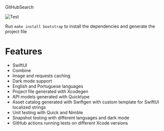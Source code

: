 GitHubSearch

![Test](https://github.com/AlTavares/GitHubSearch/workflows/Test/badge.svg)

Run `make install bootstrap` to install the dependencies and generate the project file

# Features
- SwiftUI
- Combine
- Image and requests caching
- Dark mode support
- English and Portuguese languages
- Project file generated with Xcodegen
- API models generated with Quicktype
- Asset catalog generated with Swiftgen with custom template for SwiftUI localized strings
- Unit testing with Quick and Nimble
- Snapshot testing with different languages and dark mode
- GitHub actions running tests on different Xcode versions